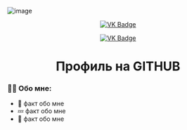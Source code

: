 ![image](https://github.com/CookieNyam/CookieNyam/assets/148221208/781562ae-225e-4201-b4c2-f7e94a946d30)<div id="badges" align ="center">
  <a href= "https://vk.com/sleepychery">
    <img src = "https://img.shields.io/badge/VK-blue?style=for-the-badge&logo=VK&logoColor=white" alt="VK Badge"/>
  </a>
  
  <a href= "https://mail.google.com/mail/u/0/#inbox">
    <img src = "https://img.shields.io/badge/EMAIL-red?style=for-the-badge&logo=Gmail&logoColor=white" alt="VK Badge"/>
  </a>
</div>

<div id="view prof" align="center">
  <img src="https://komarev.com/ghpvc/?username=CookieNyam&style=flat-square&color=blue" alt=""/>
</div>

<div id="hey there" align="center">
  <h1> Профиль на GITHUB </h1>
</div>

### :woman_technologist: Обо мне: 

- :space_invader: факт обо мне
- :zzz: факт обо мне
- :butterfly: факт обо мне

